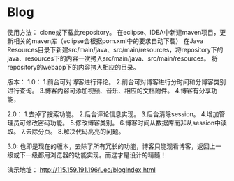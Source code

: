 # Blog

使用方法：
clone或下载此repository。
在eclipse、IDEA中新建maven项目，更新相关的maven库（eclipse会根据pom.xml中的要求自动下载）
在Java Resources目录下新建src/main/java、src/main/resources，将repository下的java、resources下的内容一次拷入src/main/java、src/main/resources。
将repository的webapp下的内容拷入相应的目录。

版本：
1.0：
1.前台可对博客进行评论。
2.前台可对博客进行分时间和分博客类别进行查询。
3.博客内容可添加视频、音乐、相应的文档附件。
4.博客有分享功能，

2.0：
1.去掉了搜索功能。
2.后台评论信息实现。
3.后台清除session。
4.增加管理员可修改密码功能。
5.修改博客类别。
6.博客时间从数据库而非从session中读取。
7.去除分页。
8.解决代码高亮的问题。

3.0:
也即是现在的版本，去除了所有冗长的功能，博客只能观看博客，返回上一级或下一级都用浏览器的功能实现。而这才是设计的精髓！

演示地址：
http://115.159.191.196/Leo/blogIndex.html